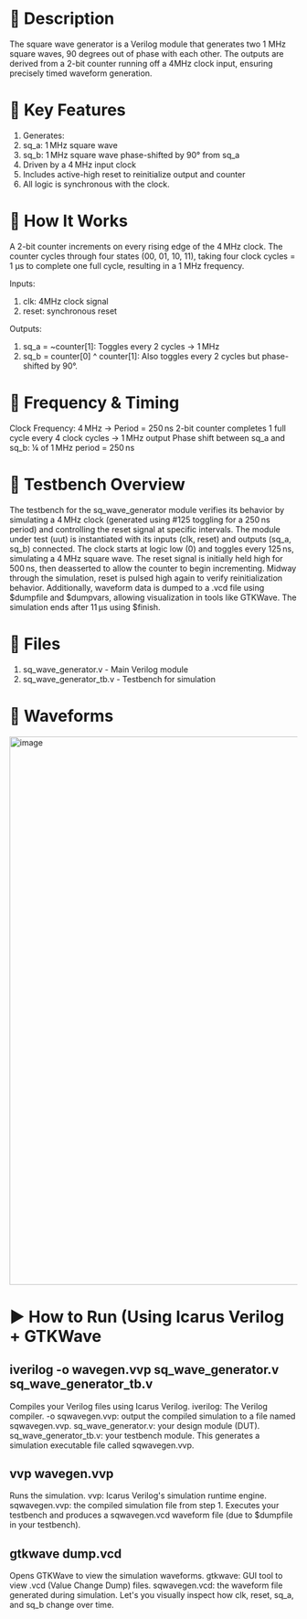 # 🔧 Description
The square wave generator is a Verilog module that generates two 1 MHz square waves, 90 degrees out of phase with each other. The outputs are derived from a 2-bit counter
running off a 4MHz clock input, ensuring precisely timed waveform generation.

# 🎯 Key Features
1. Generates:
  1. sq_a: 1 MHz square wave
  2. sq_b: 1 MHz square wave phase-shifted by 90° from sq_a
2. Driven by a 4 MHz input clock
3. Includes active-high reset to reinitialize output and counter
4. All logic is synchronous with the clock.

# 🧠 How It Works
A 2-bit counter increments on every rising edge of the 4 MHz clock. The counter cycles through four states (00, 01, 10, 11), taking four clock cycles = 1 μs to complete one 
full cycle, resulting in a 1 MHz frequency.

Inputs:
   1. clk: 4MHz clock signal
   2. reset: synchronous reset

Outputs:
   1. sq_a = ~counter[1]: Toggles every 2 cycles → 1 MHz
   2. sq_b = counter[0] ^ counter[1]: Also toggles every 2 cycles but phase-shifted by 90°.

# 🧮 Frequency & Timing
Clock Frequency: 4 MHz → Period = 250 ns
2-bit counter completes 1 full cycle every 4 clock cycles → 1 MHz output
Phase shift between sq_a and sq_b: ¼ of 1 MHz period = 250 ns

# 🧪 Testbench Overview
The testbench for the sq_wave_generator module verifies its behavior by simulating a 4 MHz clock (generated using #125 toggling for a 250 ns period) and controlling the reset 
signal at specific intervals. The module under test (uut) is instantiated with its inputs (clk, reset) and outputs (sq_a, sq_b) connected. The clock starts at logic low (0) 
and toggles every 125 ns, simulating a 4 MHz square wave. The reset signal is initially held high for 500 ns, then deasserted to allow the counter to begin incrementing. 
Midway through the simulation, reset is pulsed high again to verify reinitialization behavior. Additionally, waveform data is dumped to a .vcd file using $dumpfile and $dumpvars, 
allowing visualization in tools like GTKWave. The simulation ends after 11 µs using $finish.

# 📂 Files
1. sq_wave_generator.v - Main Verilog module
2. sq_wave_generator_tb.v	- Testbench for simulation

# 🧪 Waveforms
<img width="959" alt="image" src="https://github.com/user-attachments/assets/b3ea340f-e162-4cd1-ac50-55962a6bfeb5" />

# ▶️ How to Run (Using Icarus Verilog + GTKWave

## iverilog -o wavegen.vvp sq_wave_generator.v sq_wave_generator_tb.v
Compiles your Verilog files using Icarus Verilog.
iverilog: The Verilog compiler.
-o sqwavegen.vvp: output the compiled simulation to a file named sqwavegen.vvp.
sq_wave_generator.v: your design module (DUT).
sq_wave_generator_tb.v: your testbench module.
This generates a simulation executable file called sqwavegen.vvp.

## vvp wavegen.vvp
Runs the simulation.
vvp: Icarus Verilog's simulation runtime engine.
sqwavegen.vvp: the compiled simulation file from step 1.
Executes your testbench and produces a sqwavegen.vcd waveform file (due to $dumpfile in your testbench).

## gtkwave dump.vcd
Opens GTKWave to view the simulation waveforms.
gtkwave: GUI tool to view .vcd (Value Change Dump) files.
sqwavegen.vcd: the waveform file generated during simulation.
Let's you visually inspect how clk, reset, sq_a, and sq_b change over time.
